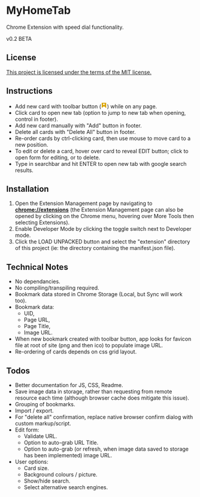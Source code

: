 # MyHomeTab
Chrome Extension with speed dial functionality.

v0.2 BETA

## License
[This project is licensed under the terms of the MIT license.](./LICENSE.md)

## Instructions
* Add new card with toolbar button (![Image](./extension/icons/icon16.png "toolbar icon")) while on any page.
* Click card to open new tab (option to jump to new tab when opening, control in footer).
* Add new card manually with "Add" button in footer.
* Delete all cards with "Delete All" button in footer.
* Re-order cards by ctrl-clicking card, then use mouse to move card to a new position.
* To edit or delete a card, hover over card to reveal EDIT button; click to open form for editing, or to delete.
* Type in searchbar and hit ENTER to open new tab with google search results.


## Installation
1. Open the Extension Management page by navigating to [**chrome://extensions**](chrome://extensions) (the Extension Management page can also be opened by clicking on the Chrome menu, hovering over More Tools then selecting Extensions).
2. Enable Developer Mode by clicking the toggle switch next to Developer mode.
3. Click the LOAD UNPACKED button and select the "extension" directory of this project (ie: the directory containing the manifest.json file).


## Technical Notes
* No dependancies.
* No compiling/transpiling required.
* Bookmark data stored in Chrome Storage (Local, but Sync will work too).
* Bookmark data: 
  * UID,
  * Page URL,
  * Page Title,
  * Image URL.
* When new bookmark created with toolbar button, app looks for favicon file at root of site (png and then ico) to populate image URL.
* Re-ordering of cards depends on css grid layout.


## Todos
* Better documentation for JS, CSS, Readme.
* Save image data in storage, rather than requesting from remote resource each time (although browser cache does mitigate this issue).
* Grouping of bookmarks.
* Import / export.
* For "delete all" confirmation, replace native browser confirm dialog with custom markup/script.
* Edit form:
  * Validate URL.
  * Option to auto-grab URL Title.
  * Option to auto-grab (or refresh, when image data saved to storage has been implemented) image URL.
* User options:
  * Card size.
  * Background colours / picture.
  * Show/hide search.
  * Select alternative search engines.
